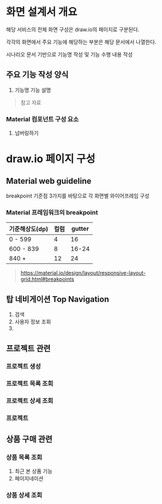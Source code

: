 # 화면 설계서 개요
해당 서비스의 전체 화면 구성은 draw.io의 페이지로 구분된다.

각각의 화면에서 주요 기능에 해당하는 부분은 해당 문서에서 나열한다.

시나리오 문서 기반으로 기능명 작성 및 기능 수행 내용 작성

## 주요 기능 작성 양식
1. 기능명
기능 설명
> 참고 자료

### Material 컴포넌트 구성 요소
1. 넘버링하기


# draw.io 페이지 구성

## Material web guideline
breakpoint 기준점 3가지를 바탕으로 각 화면별 와이어프레임 구성

### Material 프레임워크의 breakpoint
| 기준해상도(dp) | 컬럼  | gutter |
| --------- | --- | ------ |
| 0 - 599   | 4   | 16     |
| 600 - 839 | 8   | 16-24  |
| 840 +     | 12  | 24     |
> https://material.io/design/layout/responsive-layout-grid.html#breakpoints


## 탑 네비게이션 Top Navigation
1. 검색
2. 사용자 정보 조회
3. 

## 프로젝트 관련

### 프로젝트 생성
### 프로젝트 목록 조회
### 프로젝트 상세 조회
### 프로젝트


## 상품 구매 관련

### 상품 목록 조회
1. 최근 본 상품 기능
2. 페이지네이션
### 상품 상세 조회


